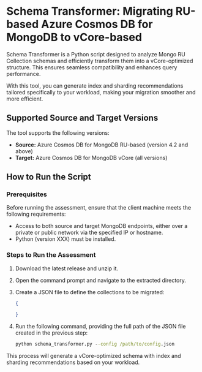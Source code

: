 # Schema Transformer: Migrating RU-based Azure Cosmos DB for MongoDB to vCore-based

Schema Transformer is a Python script designed to analyze Mongo RU Collection schemas and efficiently transform them into a vCore-optimized structure. This ensures seamless compatibility and enhances query performance.

With this tool, you can generate index and sharding recommendations tailored specifically to your workload, making your migration smoother and more efficient.

## Supported Source and Target Versions

The tool supports the following versions:

- **Source:** Azure Cosmos DB for MongoDB RU-based (version 4.2 and above)
- **Target:** Azure Cosmos DB for MongoDB vCore (all versions)

## How to Run the Script

### Prerequisites

Before running the assessment, ensure that the client machine meets the following requirements:

- Access to both source and target MongoDB endpoints, either over a private or public network via the specified IP or hostname.
- Python (version XXX) must be installed.

### Steps to Run the Assessment

1. Download the latest release and unzip it.
2. Open the command prompt and navigate to the extracted directory.
3. Create a JSON file to define the collections to be migrated:

    ```json
    {
       
    }
    ```

4. Run the following command, providing the full path of the JSON file created in the previous step:

    ```cmd
    python schema_transformer.py --config /path/to/config.json
    ```

This process will generate a vCore-optimized schema with index and sharding recommendations based on your workload.
